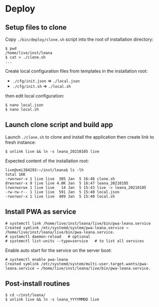 # Deploy

## Setup files to clone

Copy `./bin/deploy/clone.sh` script into the root of installation directory:

```shell
$ pwd
/home/live/inst/leana
$ cat > ./clone.sh
...
```

Create local configuration files from templates in the installation root:

* `./cfg/init.json` => `./local.json`
* `./cfg/init.sh` => `./local.sh`

then edit local configuration:

```shell
$ nano local.json
$ nano local.sh
```

## Launch clone script and build app

Launch `./clone.sh` to clone and install the application then create link to fresh instance:

```shell
$ unlink live && ln -s leana_20210105 live
```

Expected content of the installation root:

```shell
live@vmi384293:~/inst/leana$ ls -lh
total 16K
-rwxrwxr-x 1 live live  305 Jan  5 16:46 clone.sh
drwxrwxr-x 9 live live 4.0K Jan  5 16:47 leana_20210105
lrwxrwxrwx 1 live live   14 Jan  5 15:43 live -> leana_20210105
-rw-rw-r-- 1 live live  591 Jan  5 15:40 local.json
-rwxrwxr-x 1 live live  409 Jan  5 15:40 local.sh
```

## Install PWA as service

```shell
# systemctl link /home/live/inst/leana/live/bin/pwa-leana.service 
Created symlink /etc/systemd/system/pwa-leana.service → /home/live/inst/leana/live/bin/pwa-leana.service.
# systemctl daemon-reload   # optional
# systemctl list-units --type=service   # to list all services
```

Enable auto start for the service on the server boot:

```shell
# systemctl enable pwa-leana
Created symlink /etc/systemd/system/multi-user.target.wants/pwa-leana.service → /home/live/inst/leana/live/bin/pwa-leana.service.
```

## Post-install routines

```shell
$ cd ~/inst/leana/
$ unlink live && ln -s leana_YYYYMMDD live
```
